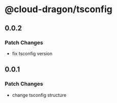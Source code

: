 # @cloud-dragon/tsconfig

## 0.0.2

### Patch Changes

- fix tsconfig version

## 0.0.1

### Patch Changes

- change tsconfig structure
